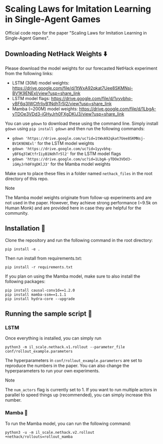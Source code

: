 # Scaling Laws for Imitation Learning in Single-Agent Games

Official code repo for the paper "Scaling Laws for Imitation Learning in Single-Agent Games".

## Downloading NetHack Weights ⬇️

Please download the model weights for our forecasted NetHack experiment from the following links:
- LSTM (30M) model weights: https://drive.google.com/file/d/1tWxA92qkat7Uee8SKMNsj-BV1K9ENExl/view?usp=share_link
- LSTM model flags: https://drive.google.com/file/d/1yyvbhq-yBF6q3lWCtfrIiyB1NdhTr5l2/view?usp=share_link
- Mamba (~200M) model weights: https://drive.google.com/file/d/1LbgA-yTDOe3VDd3-iGHyJrh0FXgDKlJ3/view?usp=share_link

You can use `gdown` to download these using the command line. Simply install `gdown` using `pip install gdown` and then run the following commands:
- `gdown 'https://drive.google.com/uc?id=1tWxA92qkat7Uee8SKMNsj-BV1K9ENExl'` for the LSTM model weights
- `gdown 'https://drive.google.com/uc?id=1yyvbhq-yBF6q3lWCtfrIiyB1NdhTr5l2'` for the LSTM model flags
- `gdown 'https://drive.google.com/uc?id=1LbgA-yTDOe3VDd3-iGHyJrh0FXgDKlJ3'` for the Mamba model weights

Make sure to place these files in a folder named `nethack_files` in the root directory of this repo.
> [!NOTE]
> The Mamba model weights originate from follow-up experiments and are not used in the paper. 
> However, they achieve strong performance (~9.5k on Human Monk) and are provided here in case they are helpful for the community.

## Installation 🔌
Clone the repository and run the following command in the root directory:
```
pip install -e .
```

Then run install from requirements.txt:
``` 
pip install -r requirements.txt
```

If you plan on using the Mamba model, make sure to also install the following packages:
```
pip install causal-conv1d==1.2.0
pip install mamba-ssm==1.1.1
pip install hydra-core --upgrade
```

## Running the sample script 🚀

### LSTM
Once everything is installed, you can simply run
```
python3 -m il_scale.nethack.v1.rollout --parameter_file conf/rollout_example.parameters
```
The hyperparameters in `conf/rollout_example.parameters` are set to reproduce the numbers in the paper. You can also change the hyperparameters to run your own experiments.

> [!NOTE]
> The `num_actors` flag is currently set to 1. If you want to run multiple actors in parallel to speed things up (recommended), you can simply increase this number.

### Mamba 🐍

To run the Mamba model, you can run the following command:
```
python3 -u -m il_scale.nethack.v2.rollout +nethack/rollouts=rollout_mamba
```



